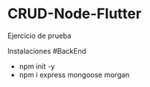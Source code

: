 # CRUD-Node-Flutter
Ejercicio de prueba

Instalaciones
#BackEnd

- npm init -y
- npm i express mongoose morgan
